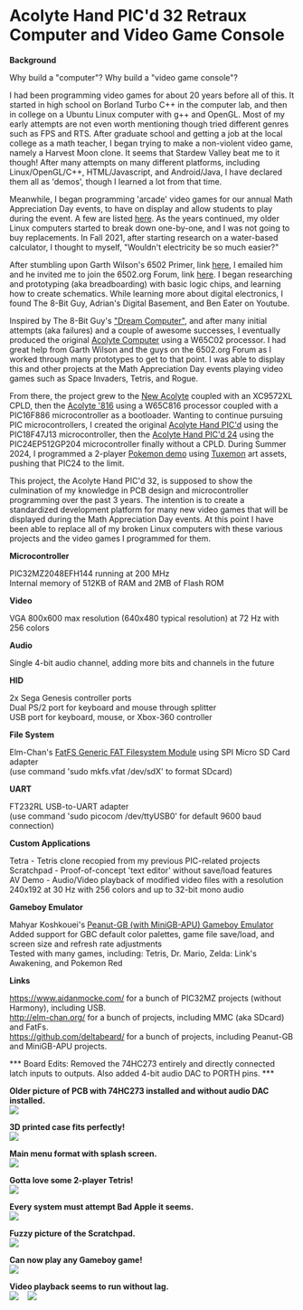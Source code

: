 <b><h1>Acolyte Hand PIC'd 32 Retraux Computer and Video Game Console</h1></b>

<b>Background</b>

Why build a "computer"?  Why build a "video game console"?  

I had been programming video games for about 20 years before all of this.  It started in high school on Borland Turbo C++ in the computer lab, and then in college on a Ubuntu Linux computer with g++ and OpenGL.  Most of my early attempts are not even worth mentioning though tried different genres such as FPS and RTS.  After graduate school and getting a job at the local college as a math teacher, I began trying to make a non-violent video game, namely a Harvest Moon clone.  It seems that Stardew Valley beat me to it though!  After many attempts on many different platforms, including Linux/OpenGL/C++, HTML/Javascript, and Android/Java, I have declared them all as 'demos', though I learned a lot from that time.  

Meanwhile, I began programming 'arcade' video games for our annual Math Appreciation Day events, to have on display and allow students to play during the event.  A few are listed <a href="https://github.com/stevenchadburrow/MathDayGames">here</a>.  As the years continued, my older Linux computers started to break down one-by-one, and I was not going to buy replacements.  In Fall 2021, after starting research on a water-based calculator, I thought to myself, "Wouldn't electricity be so much easier?"  

After stumbling upon Garth Wilson's 6502 Primer, link <a href="https://wilsonminesco.com/">here</a>, I emailed him and he invited me to join the 6502.org Forum, link <a href="http://forum.6502.org/">here</a>.  I began researching and prototyping (aka breadboarding) with basic logic chips, and learning how to create schematics.  While learning more about digital electronics, I found The 8-Bit Guy, Adrian's Digital Basement, and Ben Eater on Youtube.

Inspired by The 8-Bit Guy's <a href="https://www.youtube.com/watch?v=ayh0qebfD2g">"Dream Computer"</a>, and after many initial attempts (aka failures) and a couple of awesome successes, I eventually produced the original <a href="https://github.com/stevenchadburrow/AcolyteComputer">Acolyte Computer</a> using a W65C02 processor.  I had great help from Garth Wilson and the guys on the 6502.org Forum as I worked through many prototypes to get to that point.  I was able to display this and other projects at the Math Appreciation Day events playing video games such as Space Invaders, Tetris, and Rogue.

From there, the project grew to the <a href="https://github.com/stevenchadburrow/NewAcolyte">New Acolyte</a> coupled with an XC9572XL CPLD, then the <a href="https://github.com/stevenchadburrow/Acolyte816">Acolyte '816</a> using a W65C816 processor coupled with a PIC16F886 microcontroller as a bootloader.  Wanting to continue pursuing PIC microcontrollers, I created the original <a href="https://github.com/stevenchadburrow/AcolyteHandPICd">Acolyte Hand PIC'd</a> using the PIC18F47J13 microcontroller, then the <a href="https://github.com/stevenchadburrow/AcolyteHandPICd24">Acolyte Hand PIC'd 24</a> using the PIC24EP512GP204 microcontroller finally without a CPLD.  During Summer 2024, I programmed a 2-player <a href="https://www.youtube.com/watch?v=8EHRpKk9gPc">Pokemon demo</a> using <a href="https://tuxemon.org/">Tuxemon</a> art assets, pushing that PIC24 to the limit.

This project, the Acolyte Hand PIC'd 32, is supposed to show the culmination of my knowledge in PCB design and microcontroller programming over the past 3 years.  The intention is to create a standardized development platform for many new video games that will be displayed during the Math Appreciation Day events.  At this point I have been able to replace all of my broken Linux computers with these various projects and the video games I programmed for them.

<b>Microcontroller</b>

PIC32MZ2048EFH144 running at 200 MHz
<br>
Internal memory of 512KB of RAM and 2MB of Flash ROM

<b>Video</b>

VGA 800x600 max resolution (640x480 typical resolution) at 72 Hz with 256 colors

<b>Audio</b>

Single 4-bit audio channel, adding more bits and channels in the future

<b>HID</b>

2x Sega Genesis controller ports
<br>
Dual PS/2 port for keyboard and mouse through splitter
<br>
USB port for keyboard, mouse, or Xbox-360 controller

<b>File System</b>

Elm-Chan's <a href="http://elm-chan.org/fsw/ff/">FatFS Generic FAT Filesystem Module</a> using SPI Micro SD Card adapter
<br>
(use command 'sudo mkfs.vfat /dev/sdX' to format SDcard)

<b>UART</b>

FT232RL USB-to-UART adapter
<br>
(use command 'sudo picocom /dev/ttyUSB0' for default 9600 baud connection)

<b>Custom Applications</b>

Tetra - Tetris clone recopied from my previous PIC-related projects
<br>
Scratchpad - Proof-of-concept 'text editor' without save/load features
<br>
AV Demo - Audio/Video playback of modified video files with a resolution 240x192 at 30 Hz with 256 colors and up to 32-bit mono audio

<b>Gameboy Emulator</b>

Mahyar Koshkouei's <a href="https://github.com/deltabeard/Peanut-GB">Peanut-GB (with MiniGB-APU) Gameboy Emulator</a>
<br>
Added support for GBC default color palettes, game file save/load, and screen size and refresh rate adjustments
<br>
Tested with many games, including: Tetris, Dr. Mario, Zelda: Link's Awakening, and Pokemon Red

<b>Links</b>

<a href="https://www.aidanmocke.com/">https://www.aidanmocke.com/</a> for a bunch of PIC32MZ projects (without Harmony), including USB.<br>
<a href="http://elm-chan.org/">http://elm-chan.org/</a> for a bunch of projects, including MMC (aka SDcard) and FatFs.<br>
<a href="https://github.com/deltabeard/">https://github.com/deltabeard/</a> for a bunch of projects, including Peanut-GB and MiniGB-APU projects.<br>

*** Board Edits: Removed the 74HC273 entirely and directly connected latch inputs to outputs.  Also added 4-bit audio DAC to PORTH pins. ***

<b>Older picture of PCB with 74HC273 installed and without audio DAC installed.</b>
<br>
<img src="BOARD-PICTURE.jpg">

<b>3D printed case fits perfectly!</b>
<br>
<img src="PRINTED-CASE.jpg">

<b>Main menu format with splash screen.</b>
<br>
<img src="MIKU-MENU.jpg">

<b>Gotta love some 2-player Tetris!</b>
<br>
<img src="MIKU-TETRA.jpg">

<b>Every system must attempt Bad Apple it seems.</b>
<br>
<img src="BAD-APPLE.jpg">

<b>Fuzzy picture of the Scratchpad.</b>
<br>
<img src="SCRATCH-PAD.jpg">

<b>Can now play any Gameboy game!</b>
<br>
<img src="ZELDA-GB.jpg">

<b>Video playback seems to run without lag.</b>
<br>
<img src="AV-SKYRIM.gif">&nbsp;&nbsp;&nbsp;&nbsp;<img src="AV-BADAPPLE.gif">

